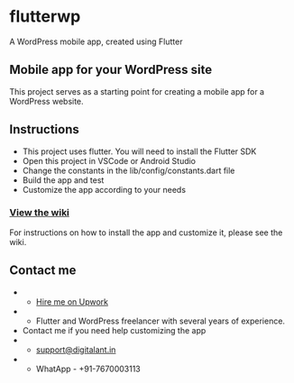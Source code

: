 # flutterwp
A WordPress mobile app, created using Flutter

## Mobile app for your WordPress site
This project serves as a starting point for creating a mobile app for a WordPress website. 

## Instructions
* This project uses flutter. You will need to install the Flutter SDK
* Open this project in VSCode or Android Studio
* Change the constants in the lib/config/constants.dart file
* Build the app and test
* Customize the app according to your needs

### [View the wiki](https://github.com/positrix/flutterwp/wiki)
For instructions on how to install the app and customize it, please see the wiki.

## Contact me
* * [Hire me on Upwork](https://www.upwork.com/o/profiles/users/~01f686ffc12e3073ea/) 
* * Flutter and WordPress freelancer with several years of experience.
* Contact me if you need help customizing the app
* * [support@digitalant.in](mailto:support@digitalant.in)
* * WhatApp - +91-7670003113
